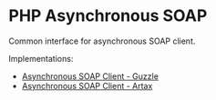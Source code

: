# PHP Asynchronous SOAP
Common interface for asynchronous SOAP client.

Implementations:
- [Asynchronous SOAP Client - Guzzle](https://github.com/meng-tian/async-soap-guzzle)
- [Asynchronous SOAP Client - Artax](https://github.com/meng-tian/async-soap-artax)
